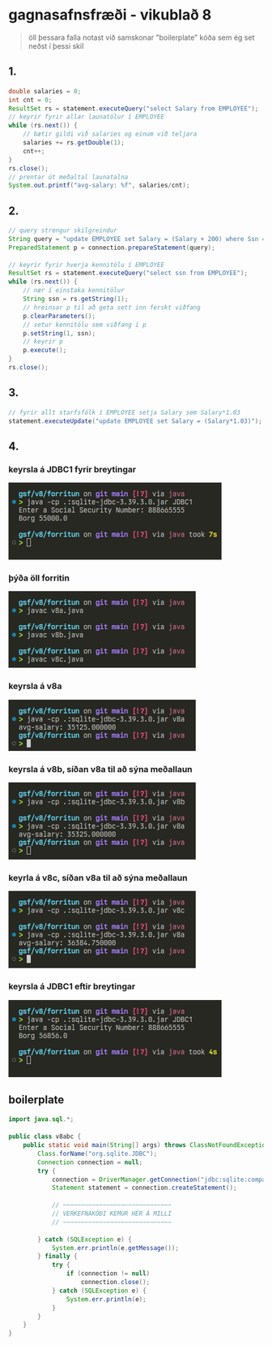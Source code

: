 # gagnasafnsfræði - vikublað 8 

> öll þessara falla notast við samskonar "boilerplate" kóða sem ég set neðst í þessi skil

## 1.

```java
double salaries = 0;
int cnt = 0;
ResultSet rs = statement.executeQuery("select Salary from EMPLOYEE");
// keyrir fyrir allar launatölur í EMPLOYEE
while (rs.next()) {
    // bætir gildi við salaries og einum við teljara
    salaries += rs.getDouble(1);
    cnt++;
}
rs.close();
// prentar út meðaltal launatalna
System.out.printf("avg-salary: %f", salaries/cnt);
```

## 2.

```java
// query strengur skilgreindur
String query = "update EMPLOYEE set Salary = (Salary + 200) where Ssn = ?";
PreparedStatement p = connection.prepareStatement(query);

// keyrir fyrir hverja kennitölu í EMPLOYEE
ResultSet rs = statement.executeQuery("select ssn from EMPLOYEE");
while (rs.next()) {
    // nær í einstaka kennitölur
    String ssn = rs.getString(1);
    // hreinsar p til að geta sett inn ferskt viðfang
    p.clearParameters();
    // setur kennitölu sem viðfang í p
    p.setString(1, ssn);
    // keyrir p
    p.execute();
}
rs.close();
```

## 3.

```java
// fyrir allt starfsfólk í EMPLOYEE setja Salary sem Salary*1.03
statement.executeUpdate("update EMPLOYEE set Salary = (Salary*1.03)");
```

<div style='page-break-after: always;'></div>

## 4.


### keyrsla á JDBC1 fyrir breytingar
![mynd5](pics/m5.png)

### þýða öll forritin
![mynd1](pics/m1.png)  

### keyrsla á v8a
![mynd2](pics/m2.png)  

### keyrsla á v8b, síðan v8a til að sýna meðallaun
![mynd3](pics/m3.png)  

### keyrla á v8c, síðan v8a til að sýna meðallaun
![mynd4](pics/m4.png)

### keyrsla á JDBC1 eftir breytingar
![mynd6](pics/m6.png)

<div style='page-break-after: always;'></div>

## boilerplate

```java
import java.sql.*;

public class v8abc {
    public static void main(String[] args) throws ClassNotFoundException {
        Class.forName("org.sqlite.JDBC");
        Connection connection = null;
        try {
            connection = DriverManager.getConnection("jdbc:sqlite:company.db");
            Statement statement = connection.createStatement();

            // ~~~~~~~~~~~~~~~~~~~~~~~~~~~~~~
            // VERKEFNAKÓÐI KEMUR HÉR Á MILLI        
            // ~~~~~~~~~~~~~~~~~~~~~~~~~~~~~~

        } catch (SQLException e) {
            System.err.println(e.getMessage());
        } finally {
            try {
                if (connection != null)
                    connection.close();
            } catch (SQLException e) {
                System.err.println(e);
            }
        }
    }
}
```